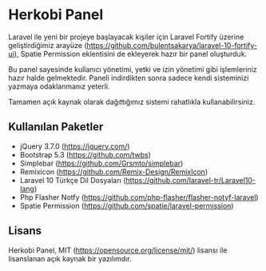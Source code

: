 # Herkobi Panel
Laravel ile yeni bir projeye başlayacak kişiler için Laravel Fortify üzerine geliştirdiğimiz arayüze (https://github.com/bulentsakarya/laravel-10-fortify-ui), Spatie Permission eklentisini de ekleyerek hazır bir panel oluşturduk.

Bu panel sayesinde kullanıcı yönetimi, yetki ve izin yönetimi gibi işlemleriniz hazır halde gelmektedir. Paneli indirdikten sonra sadece kendi sisteminizi yazmaya odaklanmanız yeterli.

Tamamen açık kaynak olarak dağıttığımız sistemi rahatlıkla kullanabilirsiniz.

## Kullanılan Paketler

- jQuery 3.7.0 (https://jquery.com/)
- Bootstrap 5.3 (https://github.com/twbs)
- Simplebar (https://github.com/Grsmto/simplebar)
- Remixicon (https://github.com/Remix-Design/RemixIcon)
- Laravel 10 Türkçe Dil Dosyaları (https://github.com/laravel-tr/Laravel10-lang)
- Php Flasher Notfy (https://github.com/php-flasher/flasher-notyf-laravel)
- Spatie Permission (https://github.com/spatie/laravel-permission)

## Lisans
Herkobi Panel, MIT (https://opensource.org/license/mit/) lisansı ile lisanslanan açık kaynak bir yazılımdır. 
